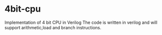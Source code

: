 4bit-cpu
========

Implementation of 4 bit CPU in Verilog
The code is written in verilog and will support arithmetic,load and branch instructions.
